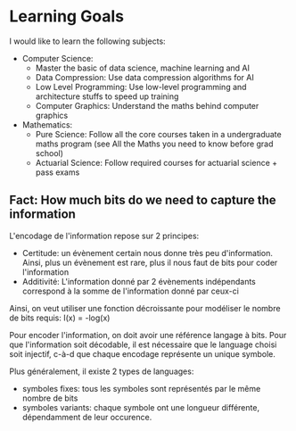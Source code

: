# Learning Goals

I would like to learn the following subjects:
- Computer Science:
    - Master the basic of data science, machine learning and AI
    - Data Compression: Use data compression algorithms for AI
    - Low Level Programming: Use low-level programming and architecture stuffs to
      speed up training
    - Computer Graphics: Understand the maths behind computer graphics
- Mathematics:
    - Pure Science: Follow all the core courses taken in a undergraduate maths
      program (see All the Maths you need to know before grad school)
    - Actuarial Science: Follow required courses for actuarial science + pass
      exams

## Fact: How much bits do we need to capture the information

L'encodage de l'information repose sur 2 principes:
- Certitude: un évènement certain nous donne très peu d'information. Ainsi, plus
  un évènement est rare, plus il nous faut de bits pour coder l'information
- Additivité: L'information donné par 2 évènements indépendants correspond à la
  somme de l'information donné par ceux-ci

Ainsi, on veut utiliser une fonction décroissante pour modéliser le nombre de
bits requis: I(x) = -log(x)

Pour encoder l'information, on doit avoir une référence langage à bits. Pour que
l'information soit décodable, il est nécessaire que le language choisi soit
injectif, c-à-d que chaque encodage représente un unique symbole.

Plus généralement, il existe 2 types de languages:
- symboles fixes: tous les symboles sont représentés par le même nombre de bits
- symboles variants: chaque symbole ont une longueur différente, dépendamment
  de leur occurence.

